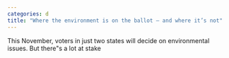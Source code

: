```yaml
---
categories: d
title: "Where the environment is on the ballot — and where it’s not"
---
```

This November, voters in just two states will decide on environmental issues. But there"s a lot at stake